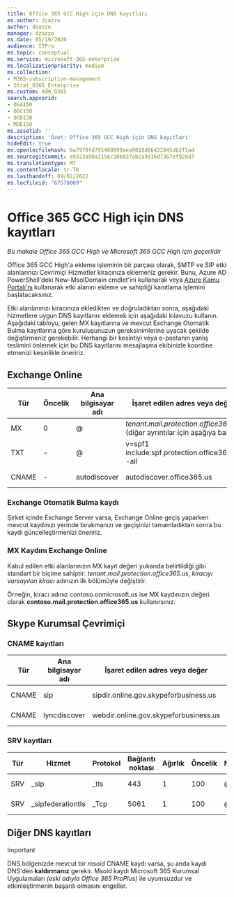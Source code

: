 ```yaml
---
title: Office 365 GCC High için DNS kayıtları
ms.author: dzazzo
author: dzazzo
manager: dzazzo
ms.date: 05/19/2020
audience: ITPro
ms.topic: conceptual
ms.service: microsoft-365-enterprise
ms.localizationpriority: medium
ms.collection:
- M365-subscription-management
- Strat_O365_Enterprise
ms.custom: Adm_O365
search.appverid:
- OGA150
- OGC150
- OGD150
- MOE150
ms.assetid: ''
description: 'Özet: Office 365 GCC High için DNS kayıtları'
hideEdit: true
ms.openlocfilehash: 6a7970fd795408099aea9018d66422845db2f1ad
ms.sourcegitcommit: e9323a90a1156c10b037abca3e16d7367ef92dd7
ms.translationtype: MT
ms.contentlocale: tr-TR
ms.lasthandoff: 09/02/2022
ms.locfileid: "67570069"
---
```

# <a name="dns-records-for-office-365-gcc-high"></a>Office 365 GCC High için DNS kayıtları

*Bu makale Office 365 GCC High ve Microsoft 365 GCC High için geçerlidir*

Office 365 GCC High'a ekleme işleminin bir parçası olarak, SMTP ve SIP etki alanlarınızı Çevrimiçi Hizmetler kiracınıza eklemeniz gerekir.  Bunu, Azure AD PowerShell'deki New-MsolDomain cmdlet'ini kullanarak veya [Azure Kamu Portalı'nı](https://portal.azure.us) kullanarak etki alanını ekleme ve sahipliği kanıtlama işlemini başlatacaksınız.

Etki alanlarınızı kiracınıza ekledikten ve doğruladıktan sonra, aşağıdaki hizmetlere uygun DNS kayıtlarını eklemek için aşağıdaki kılavuzu kullanın.  Aşağıdaki tabloyu, gelen MX kayıtlarına ve mevcut Exchange Otomatik Bulma kayıtlarına göre kuruluşunuzun gereksinimlerine uyacak şekilde değiştirmeniz gerekebilir.  Herhangi bir kesintiyi veya e-postanın yanlış teslimini önlemek için bu DNS kayıtlarını mesajlaşma ekibinizle koordine etmenizi kesinlikle öneririz.

## <a name="exchange-online"></a>Exchange Online

| Tür | Öncelik | Ana bilgisayar adı | İşaret edilen adres veya değer | TTL |
| --- | --- | --- | --- | --- |
| MX | 0 | @ | *tenant.mail.protection.office365.us* (diğer ayrıntılar için aşağıya bakın) | Bir Saat |
| TXT | - | @ | v=spf1 include:spf.protection.office365.us -all | Bir Saat |
| CNAME | - | autodiscover | autodiscover.office365.us | Bir Saat |

### <a name="exchange-autodiscover-record"></a>Exchange Otomatik Bulma kaydı

Şirket içinde Exchange Server varsa, Exchange Online geçiş yaparken mevcut kaydınızı yerinde bırakmanızı ve geçişinizi tamamladıktan sonra bu kaydı güncelleştirmenizi öneririz. 

### <a name="exchange-online-mx-record"></a>MX Kaydını Exchange Online

Kabul edilen etki alanlarınızın MX kayıt değeri yukarıda belirtildiği gibi standart bir biçime sahiptir: *tenant.mail.protection.office365.us*, *kiracıyı varsayılan kiracı* adınızın ilk bölümüyle değiştirir.

Örneğin, kiracı adınız contoso.onmicrosoft.us ise MX kaydınızın değeri olarak **contoso.mail.protection.office365.us** kullanırsınız.

## <a name="skype-for-business-online"></a>Skype Kurumsal Çevrimiçi

### <a name="cname-records"></a>CNAME kayıtları

| Tür | Ana bilgisayar adı | İşaret edilen adres veya değer | TTL |
| --- | --- | --- | --- |
| CNAME | sip | sipdir.online.gov.skypeforbusiness.us | Bir Saat |
| CNAME | lyncdiscover | webdir.online.gov.skypeforbusiness.us | Bir Saat |

### <a name="srv-records"></a>SRV kayıtları

| Tür | Hizmet | Protokol | Bağlantı noktası | Ağırlık | Öncelik | Name | Hedef | TTL |
| --- | --- | --- | --- | --- | --- | --- | --- | --- |
| SRV | \_sip | \_tls | 443 | 1 | 100 | @ | sipdir.online.gov.skypeforbusiness.us | Bir Saat |
| SRV | \_sipfederationtls | \_Tcp | 5061 | 1 | 100 | @ | sipfed.online.gov.skypeforbusiness.us | Bir Saat |

## <a name="other-dns-records"></a>Diğer DNS kayıtları

> [!IMPORTANT]
> DNS bölgenizde mevcut bir *msoid* CNAME kaydı varsa, şu anda kaydı DNS'den **kaldırmanız** gerekir.  Msoid kaydı Microsoft 365 Kurumsal Uygulamaları *(eski adıyla Office 365 ProPlus)* ile uyumsuzdur ve etkinleştirmenin başarılı olmasını engeller.
